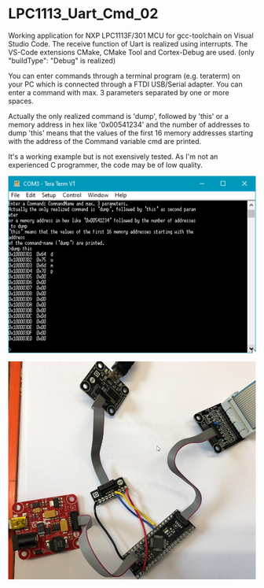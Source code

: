# LPC1113_Uart_Cmd_02

Working application for NXP LPC1113F/301 MCU for gcc-toolchain on Visual Studio Code.
The receive function of Uart is realized using interrupts.
The VS-Code extensions CMake, CMake Tool and Cortex-Debug are used.
(only "buildType": "Debug" is realized)

You can enter commands through a terminal program (e.g. teraterm) on your PC which
is connected through a FTDI USB/Serial adapter.
You can enter a command with max. 3 parameters separated by one or more spaces.
 
Actually the only realized command is 'dump', followed by 'this' or a memory address in hex like '0x00541234' and the number of addresses to dump
'this' means that the values of the first 16 memory addresses starting with the address of the Command variable cmd are printed.

It's a working example but is not exensively tested.
As I'm not an experienced C programmer, the code may be of low quality.

![gallery](https://github.com/RoSchmi/VSCode_LPC1113/blob/master/LPC1113_Uart_Cmd_02/pictures/Console.png)


![gallery](https://github.com/RoSchmi/VSCode_LPC1113/blob/master/LPC1113_Uart_Cmd_02/pictures/Lpc1113%20(GHI%20DL40%20Module).png)

